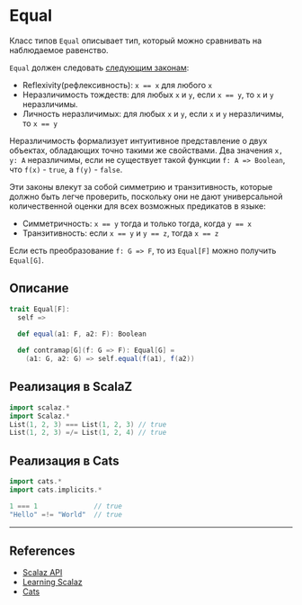 # Equal

Класс типов `Equal` описывает тип, который можно сравнивать на наблюдаемое равенство.

`Equal` должен следовать [следующим законам](https://ru.wikipedia.org/wiki/%D0%A2%D0%BE%D0%B6%D0%B4%D0%B5%D1%81%D1%82%D0%B2%D0%BE_%D0%BD%D0%B5%D1%80%D0%B0%D0%B7%D0%BB%D0%B8%D1%87%D0%B8%D0%BC%D1%8B%D1%85):

- Reflexivity(рефлексивность): `x == x` для любого `x`
- Неразличимость тождеств: для любых `x` и `y`, если `x == y`, то `x` и `y` неразличимы.
- Личность неразличимых: для любых `x` и `y`, если `x` и `y` неразличимы, то `x == y`

Неразличимость формализует интуитивное представление о двух объектах, обладающих точно такими же свойствами. 
Два значения `x, y: A` неразличимы, если не существует такой функции `f: A => Boolean`, что `f(x)` - `true`, а `f(y)` - `false`. 

Эти законы влекут за собой симметрию и транзитивность, которые должно быть легче проверить, 
поскольку они не дают универсальной количественной оценки для всех возможных предикатов в языке:

- Симметричность: `x == y` тогда и только тогда, когда `y == x`
- Транзитивность: если `x == y` и `y == z`, тогда `x == z`

Если есть преобразование `f: G => F`, то из `Equal[F]` можно получить `Equal[G]`.

## Описание

```scala
trait Equal[F]:
  self =>
  
  def equal(a1: F, a2: F): Boolean

  def contramap[G](f: G => F): Equal[G] =
    (a1: G, a2: G) => self.equal(f(a1), f(a2))
```

## Реализация в ScalaZ

```scala
import scalaz.*
import Scalaz.*
List(1, 2, 3) === List(1, 2, 3) // true
List(1, 2, 3) =/= List(1, 2, 4) // true
```

## Реализация в Cats

```scala
import cats.*
import cats.implicits.*

1 === 1              // true
"Hello" =!= "World"  // true
```


---

## References

- [Scalaz API](https://javadoc.io/doc/org.scalaz/scalaz-core_3/7.3.6/scalaz/Equal.html)
- [Learning Scalaz](http://eed3si9n.com/learning-scalaz/Equal.html)
- [Cats](https://typelevel.org/cats/typeclasses/eq.html)

